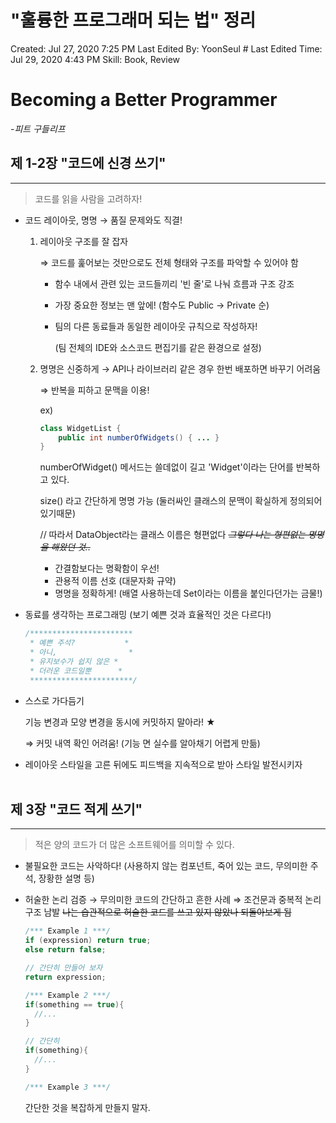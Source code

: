 # "훌륭한 프로그래머 되는 법" 정리

Created: Jul 27, 2020 7:25 PM
Last Edited By: YoonSeul #
Last Edited Time: Jul 29, 2020 4:43 PM
Skill: Book, Review

# Becoming a Better Programmer

-*피트 구들리프*<br>


## 제 1-2장 "코드에 신경 쓰기"

---

> 코드를 읽을 사람을 고려하자!

- 코드 레이아웃, 명명 → 품질 문제와도 직결!
    1. 레이아웃 구조를 잘 잡자

        ⇒ 코드를 훑어보는 것만으로도 전체 형태와 구조를 파악할 수 있어야 함

        - 함수 내에서 관련 있는 코드들끼리 '빈 줄'로 나눠 흐름과 구조 강조
        - 가장 중요한 정보는 맨 앞에! (함수도 Public → Private 순)
        - 팀의 다른 동료들과 동일한 레이아웃 규칙으로 작성하자!

            (팀 전체의 IDE와 소스코드 편집기를 같은 환경으로 설정)<br>

    2. 명명은 신중하게 → API나 라이브러리 같은 경우 한번 배포하면 바꾸기 어려움

        ⇒ 반복을 피하고 문맥을 이용!

        ex)

        ```java
        class WidgetList {
        	public int numberOfWidgets() { ... }
        }
        ```

        numberOfWidget() 메서드는 쓸데없이 길고 'Widget'이라는 단어를 반복하고 있다.

        size() 라고 간단하게 명명 가능 (둘러싸인 클래스의 문맥이 확실하게 정의되어있기때문)

        // 따라서 DataObject라는 클래스 이름은 형편없다  ~~*그렇다 나는 형편없는 명명을 해왔던 것..*~~

        - 간결함보다는 명확함이 우선!
        - 관용적 이름 선호 (대문자화 규약)
        - 명명을 정확하게! (배열 사용하는데 Set이라는 이름을 붙인다던가는 금물!)<br>

- 동료를 생각하는 프로그래밍 (보기 예쁜 것과 효율적인 것은 다르다!)

    ```java
    /***********************
     * 예쁜 주석?           * 
     * 아니,                *
     * 유지보수가 쉽지 않은 *
     * 더러운 코드일뿐      *
     ***********************/
    ```

- 스스로 가다듬기

    기능 변경과 모양 변경을 동시에 커밋하지 말아라! ★

    ⇒ 커밋 내역 확인 어려움! (기능 면 실수를 알아채기 어렵게 만듦)

- 레이아웃 스타일을 고른 뒤에도 피드백을 지속적으로 받아 스타일 발전시키자<br><br>

## 제 3장 "코드 적게 쓰기"

---

> 적은 양의 코드가 더 많은 소프트웨어를 의미할 수 있다.

- 불필요한 코드는 사악하다! 
(사용하지 않는 컴포넌트, 죽어 있는 코드, 무의미한 주석, 장황한 설명 등)

- 허술한 논리 검증
→ 무의미한 코드의 간단하고 흔한 사례 ⇒ 조건문과 중복적 논리 구조 남발
~~나는 습관적으로 허술한 코드를 쓰고 있지 않았나 되돌아보게 됨~~

    ```java
    /*** Example 1 ***/
    if (expression) return true;
    else return false;

    // 간단히 만들어 보자
    return expression;

    /*** Example 2 ***/
    if(something == true){
      //...
    }

    // 간단히
    if(something){
      //...
    }

    /*** Example 3 ***/

    ```

    간단한 것을 복잡하게 만들지 말자.